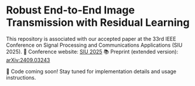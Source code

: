 # Robust End-to-End Image Transmission with Residual Learning
This repository is associated with our accepted paper at the 33rd IEEE Conference on Signal Processing and Communications Applications (SIU 2025).
📄 Conference website: [SIU 2025](https://siu2025.isikun.edu.tr/index_en.php)
📚 Preprint (extended version): [arXiv:2409.03243](https://arxiv.org/abs/2409.03243)

🔧 Code coming soon! Stay tuned for implementation details and usage instructions.
